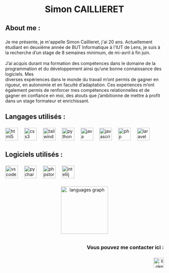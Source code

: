 <h1 align="center">Simon CAILLIERET</h1>

###

<h2 align="left">About me :</h2>

###

<p align="left">Je me présente, je m'appelle Simon Caillieret, j'ai 20 ans. Actuellement étudiant en deuxième année de BUT Informatique à l'IUT de Lens, je suis à la recherche d’un stage de 8 semaines minimum, de mi-avril à fin juin.<br><br>J’ai acquis durant ma formation des compétences dans le domaine de la programmation et du développement ainsi qu’une bonne connaissance des logiciels. Mes<br>diverses expériences dans le monde du travail m’ont permis de gagner en rigueur, en autonomie et en faculté d’adaptation. Ces expériences m’ont également permis de renforcer mes compétences relationnelles et de gagner en confiance en moi, des atouts que j’ambitionne de mettre à profit dans un stage formateur et enrichissant.</p>

###

<h2 align="left">Langages utilisés :</h2>

###

<div align="left">
  <img src="https://skillicons.dev/icons?i=html" height="40" alt="html5 logo"  />
  <img width="12" />
  <img src="https://skillicons.dev/icons?i=css" height="40" alt="css3 logo"  />
  <img width="12" />
  <img src="https://skillicons.dev/icons?i=tailwind" height="40" alt="tailwindcss logo"  />
  <img width="12" />
  <img src="https://cdn.jsdelivr.net/gh/devicons/devicon/icons/python/python-original.svg" height="40" alt="python logo"  />
  <img width="12" />
  <img src="https://skillicons.dev/icons?i=java" height="40" alt="java logo"  />
  <img width="12" />
  <img src="https://cdn.jsdelivr.net/gh/devicons/devicon/icons/javascript/javascript-original.svg" height="40" alt="javascript logo"  />
  <img width="12" />
  <img src="https://cdn.simpleicons.org/php/777BB4" height="40" alt="php logo"  />
  <img width="12" />
  <img src="https://cdn.jsdelivr.net/gh/devicons/devicon/icons/laravel/laravel-original.svg" height="40" alt="laravel logo"  />
</div>

###

<h2 align="left">Logiciels utilisés :</h2>

###

<div align="left">
  <img src="https://cdn.jsdelivr.net/gh/devicons/devicon/icons/vscode/vscode-original.svg" height="40" alt="vscode logo"  />
  <img width="12" />
  <img src="https://cdn.jsdelivr.net/gh/devicons/devicon/icons/pycharm/pycharm-original.svg" height="40" alt="pycharm logo"  />
  <img width="12" />
  <img src="https://cdn.jsdelivr.net/gh/devicons/devicon/icons/phpstorm/phpstorm-original.svg" height="40" alt="phpstorm logo"  />
  <img width="12" />
  <img src="https://cdn.jsdelivr.net/gh/devicons/devicon/icons/intellij/intellij-original.svg" height="40" alt="intellij logo"  />
</div>

###

<div align="center">
  <img src="https://github-readme-stats.vercel.app/api/top-langs?username=SimonCail&locale=en&hide_title=false&layout=compact&card_width=320&langs_count=5&theme=dracula&hide_border=false&order=2" height="150" alt="languages graph"  />
</div>

###

<h6 align="left"></h6>

###

<h3 align="right">Vous pouvez me contacter ici :</h3>

###

<div align="right">
  <a href="https://www.linkedin.com/in/simon-caillieret-a8996229a/"><img src="https://img.shields.io/static/v1?message=LinkedIn&logo=linkedin&label=&color=0077B5&logoColor=white&labelColor=&style=for-the-badge" height="32" alt="linkedin logo" /></a>
</div>

###
